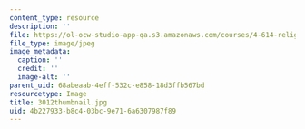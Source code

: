 ```yaml
---
content_type: resource
description: ''
file: https://ol-ocw-studio-app-qa.s3.amazonaws.com/courses/4-614-religious-architecture-and-islamic-cultures-fall-2002/4b227933b8c403bc9e716a6307987f89_3012thumbnail.jpg
file_type: image/jpeg
image_metadata:
  caption: ''
  credit: ''
  image-alt: ''
parent_uid: 68abeaab-4eff-532c-e858-18d3ffb567bd
resourcetype: Image
title: 3012thumbnail.jpg
uid: 4b227933-b8c4-03bc-9e71-6a6307987f89
---
```

